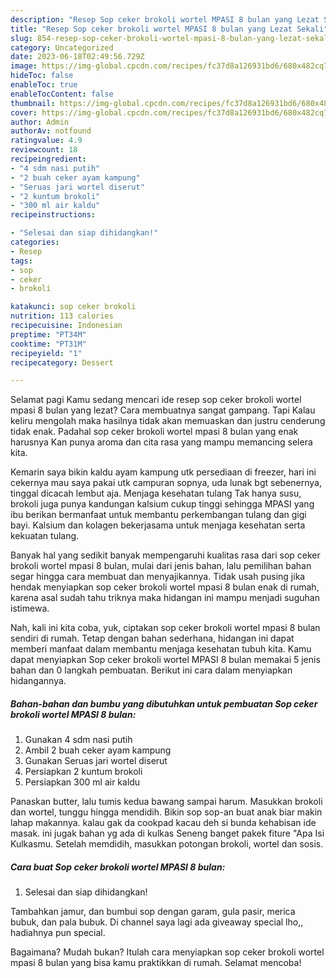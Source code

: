 ```yaml
---
description: "Resep Sop ceker brokoli wortel MPASI 8 bulan yang Lezat Sekali"
title: "Resep Sop ceker brokoli wortel MPASI 8 bulan yang Lezat Sekali"
slug: 854-resep-sop-ceker-brokoli-wortel-mpasi-8-bulan-yang-lezat-sekali
category: Uncategorized
date: 2023-06-18T02:49:56.729Z
image: https://img-global.cpcdn.com/recipes/fc37d8a126931bd6/680x482cq70/sop-ceker-brokoli-wortel-mpasi-8-bulan-foto-resep-utama.jpg
hideToc: false
enableToc: true
enableTocContent: false
thumbnail: https://img-global.cpcdn.com/recipes/fc37d8a126931bd6/680x482cq70/sop-ceker-brokoli-wortel-mpasi-8-bulan-foto-resep-utama.jpg
cover: https://img-global.cpcdn.com/recipes/fc37d8a126931bd6/680x482cq70/sop-ceker-brokoli-wortel-mpasi-8-bulan-foto-resep-utama.jpg
author: Admin
authorAv: notfound
ratingvalue: 4.9
reviewcount: 18
recipeingredient:
- "4 sdm nasi putih"
- "2 buah ceker ayam kampung"
- "Seruas jari wortel diserut"
- "2 kuntum brokoli"
- "300 ml air kaldu"
recipeinstructions:

- "Selesai dan siap dihidangkan!"
categories:
- Resep
tags:
- sop
- ceker
- brokoli

katakunci: sop ceker brokoli 
nutrition: 113 calories
recipecuisine: Indonesian
preptime: "PT34M"
cooktime: "PT31M"
recipeyield: "1"
recipecategory: Dessert

---
```



Selamat pagi Kamu sedang mencari ide resep sop ceker brokoli wortel mpasi 8 bulan yang lezat? Cara membuatnya sangat gampang. Tapi Kalau keliru mengolah maka hasilnya tidak akan memuaskan dan justru cenderung tidak enak. Padahal sop ceker brokoli wortel mpasi 8 bulan yang enak harusnya Kan punya aroma dan cita rasa yang mampu memancing selera kita.


Kemarin saya bikin kaldu ayam kampung utk persediaan di freezer, hari ini cekernya mau saya pakai utk campuran sopnya, uda lunak bgt sebenernya, tinggal dicacah lembut aja. Menjaga kesehatan tulang Tak hanya susu, brokoli juga punya kandungan kalsium cukup tinggi sehingga MPASI yang ibu berikan bermanfaat untuk membantu perkembangan tulang dan gigi bayi. Kalsium dan kolagen bekerjasama untuk menjaga kesehatan serta kekuatan tulang.

Banyak hal yang sedikit banyak mempengaruhi kualitas rasa dari sop ceker brokoli wortel mpasi 8 bulan, mulai dari jenis bahan, lalu pemilihan bahan segar hingga cara membuat dan menyajikannya. Tidak usah pusing jika hendak menyiapkan sop ceker brokoli wortel mpasi 8 bulan enak di rumah, karena asal sudah tahu triknya maka hidangan ini mampu menjadi suguhan istimewa.


Nah, kali ini kita coba, yuk, ciptakan sop ceker brokoli wortel mpasi 8 bulan sendiri di rumah. Tetap dengan bahan sederhana, hidangan ini dapat memberi manfaat dalam membantu menjaga kesehatan tubuh kita. Kamu dapat menyiapkan Sop ceker brokoli wortel MPASI 8 bulan memakai 5 jenis bahan dan 0 langkah pembuatan. Berikut ini cara dalam menyiapkan hidangannya.

<!--inarticleads1-->

##### Bahan-bahan dan bumbu yang dibutuhkan untuk pembuatan Sop ceker brokoli wortel MPASI 8 bulan:

1. Gunakan 4 sdm nasi putih
1. Ambil 2 buah ceker ayam kampung
1. Gunakan Seruas jari wortel diserut
1. Persiapkan 2 kuntum brokoli
1. Persiapkan 300 ml air kaldu


Panaskan butter, lalu tumis kedua bawang sampai harum. Masukkan brokoli dan wortel, tunggu hingga mendidih. Bikin sop sop-an buat anak biar makin lahap makannya. kalau gak da cookpad kacau deh si bunda kehabisan ide masak. ini jugak bahan yg ada di kulkas Seneng banget pakek fiture &#34;Apa Isi Kulkasmu. Setelah memdidih, masukkan potongan brokoli, wortel dan sosis. 

<!--inarticleads2-->

##### Cara buat Sop ceker brokoli wortel MPASI 8 bulan:


1. Selesai dan siap dihidangkan!

Tambahkan jamur, dan bumbui sop dengan garam, gula pasir, merica bubuk, dan pala bubuk. Di channel saya lagi ada giveaway special lho,, hadiahnya pun special. 

Bagaimana? Mudah bukan? Itulah cara menyiapkan sop ceker brokoli wortel mpasi 8 bulan yang bisa kamu praktikkan di rumah. Selamat mencoba!
